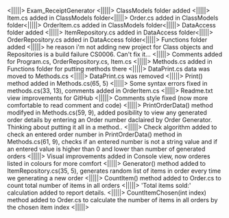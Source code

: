 <|||||> Exam_ReceiptGenerator <|||||>
 ClassModels folder added <|||||>
 Item.cs added in ClassModels folder<|||||>
 Order.cs added in ClassModels folder<|||||>
 OrderItem.cs added in ClassModels folder<|||||>
 DataAccess folder added <|||||>
 ItemRepository.cs added in DataAccess folder<|||||>
 OrderRepository.cs added in DataAccess folder<|||||>
 Functions folder added <|||||> 
 he reason i'm not adding new project for Class objects and Repositories is a build failure CS0006. Can't fix it... <|||||>
 Comments added for Program.cs, OrderRepository.cs, Item.cs <|||||>
 Methods.cs added in Functions folder for putting methods there <|||||>
 DataPrint.cs data was moved to Methods.cs <|||||>
 DataPrint.cs was removed <|||||>
 Print() method added in Methods.cs(65, 5) <|||||>
 Some syntax errors fixed in methods.cs(33, 13), comments added in OrderItem.cs <|||||>
 Readme.txt view improvements for GitHub <|||||>
 Comments style fixed (now more comfortable to read comment and code) <|||||>
 PrintOrderData() method  modifyed in Methods.cs(59, 9), added posibility to view any generated order details by entering an Order number daclaired by Order Generator. Thinking about putting it all in a method.. <|||||>
 Check algorithm added to check an entered order number in PrintOrderData() method in Methods.cs(61, 9), checks if an entered number is not a string value and if an entered value is higher than 0 and lower than number of generated orders <|||||>
 Visual improvements added in Console view, now orderes listed in colours for more comfort <|||||>
 Generator() method added to ItemRepository.cs(35, 5), generates random list of items in order every time we generating a new order <|||||>
 CountItem() method added to Order.cs to count total number of items in all orders <|||||>
 'Total items sold:' calculation added to report details. <|||||>
 CountItemChosen(int index) method added to Order.cs to calculate the number of items in all orders by the chosen item index <|||||>
